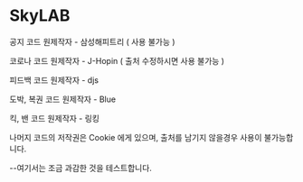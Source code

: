 # SkyLAB

공지 코드 원제작자 - 삼성해피트리 ( 사용 불가능 )

코로나 코드 원제작자 - J-Hopin ( 출처 수정하시면 사용 불가능 )

피드백 코드 원제작자 - djs

도박, 복권 코드 원제작자 - Blue

킥, 밴 코드 원제작자 - 링킹

나머지 코드의 저작권은 Cookie 에게 있으며, 출처를 남기지 않을경우 사용이 불가능합니다.

--여기서는 조금 과감한 것을 테스트합니다.
